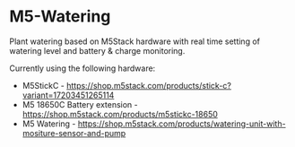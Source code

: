 # M5-Watering
Plant watering based on M5Stack hardware with real time setting of watering level and battery & charge monitoring.

Currently using the following hardware:
* M5StickC - https://shop.m5stack.com/products/stick-c?variant=17203451265114
* M5 18650C Battery extension - https://shop.m5stack.com/products/m5stickc-18650
* M5 Watering - https://shop.m5stack.com/products/watering-unit-with-mositure-sensor-and-pump
